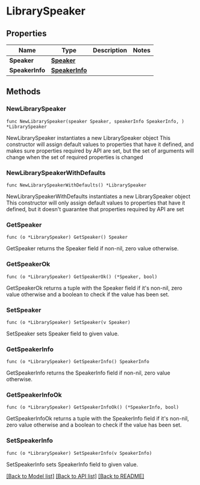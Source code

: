 # LibrarySpeaker

## Properties

Name | Type | Description | Notes
------------ | ------------- | ------------- | -------------
**Speaker** | [**Speaker**](Speaker.md) |  |
**SpeakerInfo** | [**SpeakerInfo**](SpeakerInfo.md) |  |

## Methods

### NewLibrarySpeaker

`func NewLibrarySpeaker(speaker Speaker, speakerInfo SpeakerInfo, ) *LibrarySpeaker`

NewLibrarySpeaker instantiates a new LibrarySpeaker object
This constructor will assign default values to properties that have it defined,
and makes sure properties required by API are set, but the set of arguments
will change when the set of required properties is changed

### NewLibrarySpeakerWithDefaults

`func NewLibrarySpeakerWithDefaults() *LibrarySpeaker`

NewLibrarySpeakerWithDefaults instantiates a new LibrarySpeaker object
This constructor will only assign default values to properties that have it defined,
but it doesn't guarantee that properties required by API are set

### GetSpeaker

`func (o *LibrarySpeaker) GetSpeaker() Speaker`

GetSpeaker returns the Speaker field if non-nil, zero value otherwise.

### GetSpeakerOk

`func (o *LibrarySpeaker) GetSpeakerOk() (*Speaker, bool)`

GetSpeakerOk returns a tuple with the Speaker field if it's non-nil, zero value otherwise
and a boolean to check if the value has been set.

### SetSpeaker

`func (o *LibrarySpeaker) SetSpeaker(v Speaker)`

SetSpeaker sets Speaker field to given value.

### GetSpeakerInfo

`func (o *LibrarySpeaker) GetSpeakerInfo() SpeakerInfo`

GetSpeakerInfo returns the SpeakerInfo field if non-nil, zero value otherwise.

### GetSpeakerInfoOk

`func (o *LibrarySpeaker) GetSpeakerInfoOk() (*SpeakerInfo, bool)`

GetSpeakerInfoOk returns a tuple with the SpeakerInfo field if it's non-nil, zero value otherwise
and a boolean to check if the value has been set.

### SetSpeakerInfo

`func (o *LibrarySpeaker) SetSpeakerInfo(v SpeakerInfo)`

SetSpeakerInfo sets SpeakerInfo field to given value.

[[Back to Model list]](../README.md#documentation-for-models) [[Back to API list]](../README.md#documentation-for-api-endpoints) [[Back to README]](../README.md)
